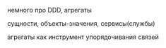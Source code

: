 немного про DDD, агрегаты


сущности, объекты-значения, сервисы(службы)

агрегаты как инструмент упорядочивания связей
